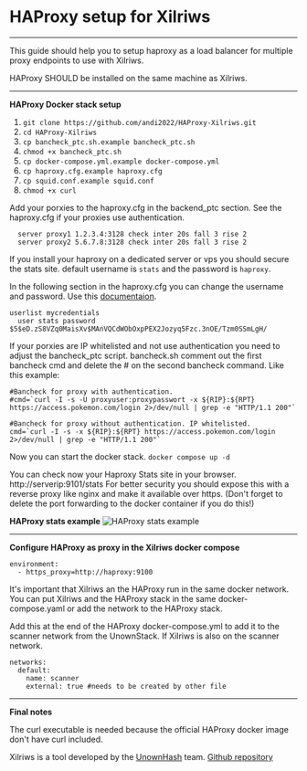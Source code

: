 # HAProxy setup for Xilriws
--------------------------------------------------
This guide should help you to setup haproxy as a load balancer for multiple proxy endpoints to use with Xilriws.

HAProxy SHOULD be installed on the same machine as Xilriws.

--------------------------------------------------
**HAProxy Docker stack setup**

 1. `git clone https://github.com/andi2022/HAProxy-Xilriws.git`
 2. `cd HAProxy-Xilriws`
 3.  `cp bancheck_ptc.sh.example bancheck_ptc.sh`
 4. `chmod +x bancheck_ptc.sh`
 5. `cp docker-compose.yml.example docker-compose.yml`
 6. `cp haproxy.cfg.example haproxy.cfg`
 7. `cp squid.conf.example squid.conf`
 8. `chmod +x curl`

Add your porxies to the haproxy.cfg in the backend_ptc section. See the haproxy.cfg if your proxies use authentication.
```
  server proxy1 1.2.3.4:3128 check inter 20s fall 3 rise 2
  server proxy2 5.6.7.8:3128 check inter 20s fall 3 rise 2
```
If you install your haproxy on a dedicated server or vps you should secure the stats site.
default username is `stats` and the password is `haproxy`.

In the following section in the haproxy.cfg you can change the username and password.
Use this [documentaion](https://www.haproxy.com/documentation/haproxy-configuration-tutorials/authentication/basic-authentication/).
```
userlist mycredentials
  user stats password $5$eD.zS8VZq0MaisXv$MAnVQCdWObOxpPEX2Jozyq5Fzc.3nOE/Tzm0SSmLgH/
```

If your porxies are IP whitelisted and not use authentication you need to adjust the bancheck_ptc script. bancheck.sh
comment out the first bancheck cmd and delete the # on the second bancheck command.
Like this example:
```
#Bancheck for proxy with authentication.
#cmd=`curl -I -s -U proxyuser:proxypasswort -x ${RIP}:${RPT} https://access.pokemon.com/login 2>/dev/null | grep -e "HTTP/1.1 200"`

#Bancheck for proxy without authentication. IP whitelisted.
cmd=`curl -I -s -x ${RIP}:${RPT} https://access.pokemon.com/login 2>/dev/null | grep -e "HTTP/1.1 200"`
```
Now you can start the docker stack.
`docker compose up -d`

You can check now your Haproxy Stats site in your browser.
http://serverip:9101/stats
For better security you should expose this with a reverse proxy like nginx and make it available over https. (Don't forget to delete the port forwarding to the docker container if you do this!)

**HAProxy stats example**
![HAProxy stats example](https://raw.githubusercontent.com/andi2022/HAProxy-Xilriws/main/images/haproxy-stats-example.png)

--------------------------------------------------
**Configure HAProxy as proxy in the Xilriws docker compose**
```
environment:
  - https_proxy=http://haproxy:9100
```
It's important that Xilriws an the HAProxy run in the same docker network.
You can put Xilriws and the HAProxy stack in the same docker-compose.yaml or add the network to the HAProxy stack.

Add this at the end of the HAProxy docker-compose.yml to add it to the scanner network from the UnownStack. If Xilriws is also on the scanner network.
```
networks:
  default:
    name: scanner
    external: true #needs to be created by other file
```

--------------------------------------------------
**Final notes**

The curl executable is needed because the official HAProxy docker image don't have curl included.

Xilriws is a tool developed by the [UnownHash](https://github.com/UnownHash) team.
[Github repository](https://github.com/UnownHash/Xilriws-Public)
